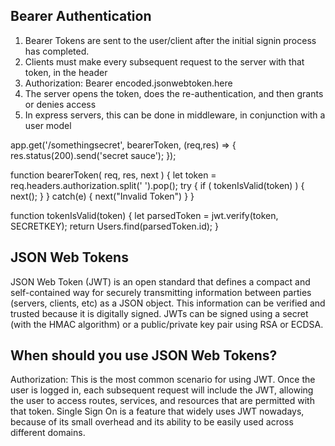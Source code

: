 ## Bearer Authentication
1. Bearer Tokens are sent to the user/client after the initial signin process has completed.
2. Clients must make every subsequent request to the server with that token, in the header
3. Authorization: Bearer encoded.jsonwebtoken.here
4. The server opens the token, does the re-authentication, and then grants or denies access
5. In express servers, this can be done in middleware, in conjunction with a user model

app.get('/somethingsecret', bearerToken, (req,res) => {
  res.status(200).send('secret sauce');
});

function bearerToken( req, res, next ) {
  let token = req.headers.authorization.split(' ').pop();
  try {
    if ( tokenIsValid(token) ) { next(); }
  }
  catch(e) { next("Invalid Token") }
}

function tokenIsValid(token) {
  let parsedToken = jwt.verify(token, SECRETKEY);
  return Users.find(parsedToken.id);
}

## JSON Web Tokens
JSON Web Token (JWT) is an open standard that defines a compact and self-contained way for securely transmitting information between parties (servers, clients, etc) as a JSON object. This information can be verified and trusted because it is digitally signed. JWTs can be signed using a secret (with the HMAC algorithm) or a public/private key pair using RSA or ECDSA.

## When should you use JSON Web Tokens?
Authorization: This is the most common scenario for using JWT. Once the user is logged in, each subsequent request will include the JWT, allowing the user to access routes, services, and resources that are permitted with that token. Single Sign On is a feature that widely uses JWT nowadays, because of its small overhead and its ability to be easily used across different domains.